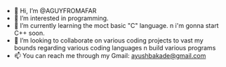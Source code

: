 - 👋 Hi, I’m @AGUYFROMAFAR
- 👀 I’m interested in programming.
- 🌱 I’m currently learning the moct basic "C" language. n i'm gonna start C++ soon.
- 💞️ I’m looking to collaborate on various coding projects to vast my bounds regarding various coding languages n build various programs
- 📫 You can reach me through my Gmail: ayushbakade@gmail.com

<!---
AGUYFROMAFAR/AGUYFROMAFAR is a ✨ special ✨ repository because its `README.md` (this file) appears on your GitHub profile.
You can click the Preview link to take a look at your changes.
--->

